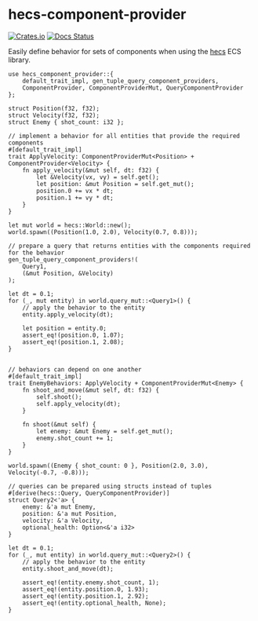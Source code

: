 # hecs-component-provider

[![Crates.io](https://img.shields.io/crates/v/hecs-component-provider.svg)](https://crates.io/crates/hecs-component-provider)
[![Docs Status](https://docs.rs/hecs-component-provider/badge.svg)](https://docs.rs/hecs-component-provider)

Easily define behavior for sets of components when using the [hecs](https://github.com/Ralith/hecs/) ECS library.

```
use hecs_component_provider::{
    default_trait_impl, gen_tuple_query_component_providers,
    ComponentProvider, ComponentProviderMut, QueryComponentProvider
};

struct Position(f32, f32);
struct Velocity(f32, f32);
struct Enemy { shot_count: i32 };

// implement a behavior for all entities that provide the required components
#[default_trait_impl]
trait ApplyVelocity: ComponentProviderMut<Position> + ComponentProvider<Velocity> {
    fn apply_velocity(&mut self, dt: f32) {
        let &Velocity(vx, vy) = self.get();
        let position: &mut Position = self.get_mut();
        position.0 += vx * dt;
        position.1 += vy * dt;
    }
}

let mut world = hecs::World::new();
world.spawn((Position(1.0, 2.0), Velocity(0.7, 0.8)));

// prepare a query that returns entities with the components required for the behavior
gen_tuple_query_component_providers!(
    Query1,
    (&mut Position, &Velocity)
);

let dt = 0.1;
for (_, mut entity) in world.query_mut::<Query1>() {
    // apply the behavior to the entity
    entity.apply_velocity(dt);

    let position = entity.0;
    assert_eq!(position.0, 1.07);
    assert_eq!(position.1, 2.08);
}


// behaviors can depend on one another
#[default_trait_impl]
trait EnemyBehaviors: ApplyVelocity + ComponentProviderMut<Enemy> {
    fn shoot_and_move(&mut self, dt: f32) {
        self.shoot();
        self.apply_velocity(dt);
    }

    fn shoot(&mut self) {
        let enemy: &mut Enemy = self.get_mut();
        enemy.shot_count += 1;
    }
}

world.spawn((Enemy { shot_count: 0 }, Position(2.0, 3.0), Velocity(-0.7, -0.8)));

// queries can be prepared using structs instead of tuples
#[derive(hecs::Query, QueryComponentProvider)]
struct Query2<'a> {
    enemy: &'a mut Enemy,
    position: &'a mut Position,
    velocity: &'a Velocity,
    optional_health: Option<&'a i32>
}

let dt = 0.1;
for (_, mut entity) in world.query_mut::<Query2>() {
    // apply the behavior to the entity
    entity.shoot_and_move(dt);

    assert_eq!(entity.enemy.shot_count, 1);
    assert_eq!(entity.position.0, 1.93);
    assert_eq!(entity.position.1, 2.92);
    assert_eq!(entity.optional_health, None);
}
```
